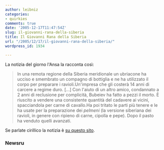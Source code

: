 ```yaml
---
author: leibniz
categories:
- quirkies
comments: true
date: '2005-12-17T11:47:54Z'
slug: il-giovanni-rana-della-siberia
title: Il Giovanni Rana della Siberia
url: "/2005/12/17/il-giovanni-rana-della-siberia/"
wordpress_id: 1934

---
```

La notizia del giorno l'Ansa la racconta così:

> In una remota regione della Siberia meridionale un ubriacone ha ucciso e smembrato un compagno di bottiglia e ne ha utilizzato il corpo per preparare i ravioli.Un'impresa che gli costerà 14 anni di carcere a regime duro. [...] Con l'aiuto di un altro amico, condannato a
2 anni di reclusione per complicità, Bubeiev ha fatto a pezzi il morto. È riuscito a vendere una consistente quantità del cadavere ai vicini, spacciandola per carne di cavallo.Ha poi tritato le parti più tenere e le ha usate per la preparazione dei _pelmeni_ (la versione siberiana dei ravioli, in genere con ripieno di carne, cipolla e pepe). Dopo il pasto ha venduto quelli avanzati.

  

Se parlate cirillico la notizia è [su questo sito](http://www.newsru.com/).

### Newsru
